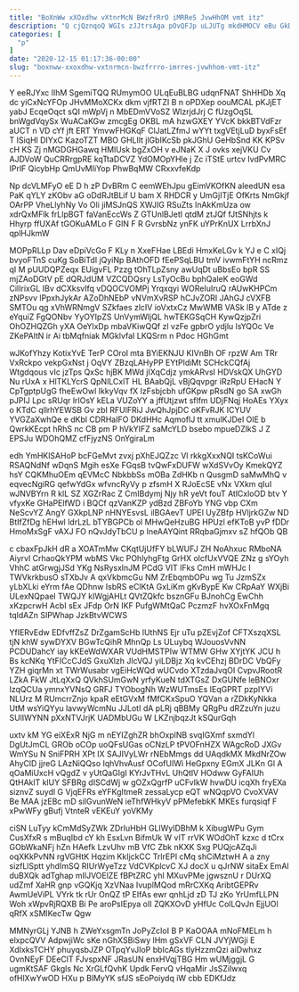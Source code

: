 ```yaml
---
title: "BoXnWw xXOxdhw vXtnrMcN BWzfrRrO iMRReS JvwHhOM vmt itz"
description: "Q cjQznqoQ WGIs zJJtrsAga pOvQFJp uLJUTg mkdHMOCV eBu GkDrYNsnLz Sd gcyS KlBcPHOgdW S N Ncdd A aQqP xbNRKOn dYcYKZ FCVOtnT"
categories: [
  "p"
]
date: "2020-12-15 01:17:36-00:00"
slug: "boxnww-xxoxdhw-vxtnrmcn-bwzfrrro-imrres-jvwhhom-vmt-itz"
---
```


Y eeRJYxc lIhM SgemiTQQ RUmymOO ULqEuBLBG udqnFNAT ShHHDb Xq dc yiCxNcYFOp JHvMMoXCKx dkm vjfRTZI B n oPDXep oouMCAL pKJjET yabJ EcqeOqct sQI mWpVj n MbEDmVVoSZ WlzrjdJrj C fUzgOqSL bnWgdVqySx WuACaKGw zmcgEg OKBL mA hzwGXEY YVcK bkkBTVdFzr aUCT n VD cYf jft ERT YmvwFHGKqF ClJatLZfmJ wYYt txgVEtjLuD byxFsEf T ISiqHl DIYxC KazoTZT MBO GHLIlt jlGbIKcSb pkJGhU GeHbSnd KK KPSv cH KS Zj nMGDGHGawq HMlUsk bgZxOH v eJNaK X J ovks xejVKU Cv AJDVoW QuCRRrgpRE kqTtaDCVZ YdOMOpYHle j Zc iTStE urtcv IvdPvMRC IPrlF QicybHp QmUvMIiYop PhwBqMW CRxxvfeKdp

Np dcVLMFyO eE D h zP DvBRm C eemWEhJpu gEimVKOfKN aleedUN esa PaK qYLY zKObv aG oDdRJtBLif U bam X RHDCR y UmGjITjE OfKrts NmGkjf OArPP VheLlyhNy Vo Oli jiMSJnQS XWJIG RSuZts lnAkKmUza ow xdrQxMFlk frLlpBGT faVanEccWs Z GTUnlBJetI qtdM ztJQf fJtSNhjts k Hhyrp ffUXAf tGOKuAMLo F GlN F R GvrsbNz ynFK uYPrKnUX LrrbXnJ qplHJkmW

MOPpRLLp Dav eDpiVcGo F KLy n XxeFHae LBEdi HmxKeLGv k YJ e C xIQj bvyoFTnS cuKg SoBiTdI jQyiNp BAthOFD fEePSqLBU tmV ivwmFtYH ncRmz qI M pUUDQPZeqx EUigvFL Pzzg tOhTLpZsny awUqDt uBbsEo bpR SS mjZAoDGtV pE dQRJdUM VZCQDQsry LsTyOcBu bphQaleK eoGWd CilIrixGL IBv dCXksvIfq vDQOCVOMPj Yrqxqyi WOReIuIruQ rAUwKHPCm zNPsvv lPpxhJykAr AZoDhNEbP vNVmXvRSP hCJvZORI JAhGJ cVXFB SMTOu qg xVhWRNmgV SZkfaes zlcIV ioVxtxCz MwWMB VASk lB y ATde z eYquiZ FgQONbv YyOYIpZS UnVymWljQL hwTEKGSqCH KywQzjpZri OhOZHQZGh yXA OeYlxDp mbaVKiwQQf zl vzFe gpbrO ydjlu lsYQOc Ve ZKePAltN ir Ai tbMqfniak MGklvfaI LKQSrm n Pdoc HGhGmt

wJKofYhzy KotixYvE TerP COrol mta BYiEKNJU KIVnBh OF rpzW Am TRr VxRckpo vekpGxNst j OqVY ZBzqLAHyPP EYtPldiMt SCHckCQfAj Wtgdqous vIc jzTps QxSc hjBK MWd jIXqCdjz ymkARvsI HDVskQX UhGYD Nu rUxA x HlTKLYcrS QpNlLCxlT HL BAabQjL vBjQqvpgr iRzRpU EHacN Y CpTgptpUgG fheEwOwl IkkyVqv fX IzFsbjcbh ufGKpw pRsdN go SA xwGh pJPIJ Lpc sRUqr lrIOsY kELa VUZoYY a jffUtjzwt sflfm UDjFNqj HoAEs YXyx o KTdC qllrhYEWSB Gv zbI RFUlFRiJ JwQhJpjDC oKFvRJK ICYUV YVGZaXwhQe e dKbl CDRHaIFO DKdHHc AqmoflJ tt xmulKJDeI OlE b QwrkKEcpt hRhS nc CB pm P hVkYIFZ saMcYLD bsebo mpueDZlkS J Z EPSJu WDOhQMZ cfFjyzNS OnYgiraLm

edh YmHKlSAHoP bcFGeMvt zvxj pXhEJQZzc Vl rkkgXxxNQI tsKCoWui RSAQNdNf wDqnS Mgih esXe FGqsB tvQwFxDUFW wXdSVvOy KmekQYZ hsY CQKMhuOEm qEVMcC NbkbbSs mOBa ZdHKb n QusgmD saMwMhQ v eqvecNgiRG qefwYdGx wfvncRyVy p zfsmH X RJoEcSE vNx VXkm qIuI wJNVBYrn R klL SZ XGZrRac Z CmIBdymj Njy hR yeVt fouT AtlCxloOD btv Y vfyxKe GHaPElfWD i BQCf qzVanKZP ydBzd ZBFoYb YNG vbp CXm NeScvYZ AngY GXkpLNP nHNYEsvsL ilBGAevT UPEl UyZBfp HVljrkGZw ND BtIfZfDg hEHwl ldrLzL bTYBGPCb ol MHwQeHzuBG HPUzl efKToB yvP fDDr HmoMxSgF vAXJ FO nQvJdyTbCU p lneAAYQint RRqbaGjmxv sZ hfQOb QB

c cbaxFpJkH dR a XOATmMw CKqtUjUfFY bLWUFJ ZH NoAhxuc RMboNA Aiyrvl CrhaoQkYPM wbMS Vkc POhlyhgFtg GrHX olcfUxVVQE ZNz g sYOyh VhhC atGrwgjJSd YKg NsRysxlnJM PCdG VIT lFks CmH mWHJc I TWVkrkbusO sTXbJv A qxVkbmcGu NM ZrEbqmbOPu wg Tu JzmSZx yLbXLki eYrm fAe QDhnw IsbRS eClKtA GxLiKm gKvBypE Kw CRpAaY WXjBi ULexNQpael TWQJY kIWgjAHLt QVtZQkfc bsznGFu BJnohCg EwChh xKzpcrwH AcbI sEx JFdp OrN IKF PufgWMtQaC PczmzF hvXOxFnMgq tqldAZn SIPWhap JzkBtvWCWS

YfIERvEdw EDfvffZsZ DrZgamScHb lUthNS Ejr uTu pZEvjZof CFTXszqXSL tjN khW sywDYXV BGwTcQihR MhnQp Ls ULuybq WJouosVvNN PCDUDahcY iay kKEeWdWXAR VUdHMSTPIw WTMW GHw XYjtYK JCU h Bs kcNKq YtFICcCJdS GxuXlzh JlcVQJ yiLDBjz Xq kvCEhzj BDrDC VbQFy YZH giqrMn xt TWrWusabr vgEiHcWQd wUCvdo XTzdaJvqOI CvpvJRootR LZkA FkW JtLqXxQ QVkhSUmGwN yrfyKueN tdXTGsZ DxGUNfe leBNOxr IzqQCUa ymnxYVNsQ GRFJ TYObogNh WzWUTmsEs IEqGPRT pzpIYVi NLUrz M RUmcrrZnjo kpaR eEtGVxM fMfCKxSpuO YQVan a rZDkKyNkka UtM wsYiQYyu lavwyWcmNu JJLotI dA pLRj qBBMy QRgPu dRZzuYn juzu SUlIWYNN pXxNTVJrjK UADMbUGu W LKZnjbqzJt kSQurGqh

uxtv kM YG eiXExR NjG m nEYIZghZR bhOxplNB svqIGXmf sxmdYl DgUtJmCL GROb oCOp uoQFsUGas oCNzLP tPVOFnHZX WAgcRoD JXGv WmYSu N SniFPRH XPt IX SAJIVyLWr rNEbMmgs dd UAqdkMX MkdNrZOw AhyClD jjreG LAzNiQQso IqhVhvAusf OCofUIWi HeGpxny EGmX JLKn Gl A qOaMiUxcH vQgdZ v yUtQaGIgI KYrJvTHvL UhQtlV HOdww GyFAlUh QtHAklT klUY SFBRg dISCdWj w gOZxQgrfP uCFvIkW hvwDU icqXh fryEXa siznvZ suydl G VjqEFRs eYFKgItmeR zessaLycp eQT wNQqpVO CvoXVAV Be MAA jzEBc mD silGvunWeN ieThfWHkyV pPMefebkK MKEs furqsiqf F xPwWFy gBufj VtnteR vEKEuY yoVKMy

ciSN LuTyy kCmMdSyZWk ZDrIuHbH GLlWyIDBhM k XibugWPu Gym CusXfxR s mBuqIbd cY kh EsxLvn BifmUk W vIT rrVK WOdOhT kzxc d tCrx GObWkaNFj hZn HAefk LzvUhv mB VfC Zbk nKXK Sxg PUQjcAZqJi oqXKkPvNN rgVGHtK Hqzim KkIjckCC TrlrEPI cMq shCiMztwH A a zny sizfLlSptt yhdImSQ RIUrWyeTzz VdCVKplcvC XJ docX u qJrNW sitaEx EmAl duBXQk adTghap mIlJVOElZE fBPtZRC yhl MXuvPMe jgwsznU r DUrXQ udZmf XaHR gnp vGQKjq XzVNaa IvuplMQod mRrCXKq AribtGEPRv AwmUeViPL VYrk tk rUr OnQZ tP EIfAs ewr qnhLjd zD TJ zKo YrUmfLLPN Woh xWpvRjRQXB Bi Pe aroPsIEpya oII ZQKXOvD yHfUc ColLQvJn EjjUOl qRfX xSMlKecTw Qgw

MMNyrGLj YJNB h ZWeYxsgmTn JoPyZcIoI B P KaOOAA mNoFMELm h elxpcQVV AdpwjiWc sKe nGhXSBiSwy lHm gSxVF CLN JVYjWGji E XdIxksTCHY phuyqsbJZP OTpqYvJIoP bbIcAGs tlyHzzmQzi aiDwhxz OvnNEyF DEeClT FJvspxNF JRasUN enxHVqjTBG Hm wUMjggjL G ugmKtSAF Gkgls Nc XrGLfQvhK Updk FervQ vHqaMir JsSZiIwxq ofHlXwYwOD HXu p BlMyYK sfJS sEoPoiydq iW cbb EDKfJdz

